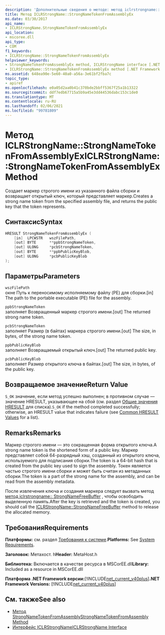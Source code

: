 ```yaml
---
description: 'Дополнительные сведения о методе: метод iclrstrongname:: StrongNameTokenFromAssemblyEx'
title: Метод ICLRStrongName::StrongNameTokenFromAssemblyEx
ms.date: 03/30/2017
api_name:
- ICLRStrongName.StrongNameTokenFromAssemblyEx
api_location:
- mscoree.dll
api_type:
- COM
f1_keywords:
- ICLRStrongName::StrongNameTokenFromAssemblyEx
helpviewer_keywords:
- StrongNameTokenFromAssemblyEx method, ICLRStrongName interface [.NET Framework hosting]
- ICLRStrongName::StrongNameTokenFromAssemblyEx method [.NET Framework hosting]
ms.assetid: 648ea90e-5e60-40a0-a56a-3e61bf2fba7c
topic_type:
- apiref
ms.openlocfilehash: e0a05d2aa0b41c370bde2bbff5367f25a1b13322
ms.sourcegitcommit: ddf7edb67715a5b9a45e3dd44536dabc153c1de0
ms.translationtype: MT
ms.contentlocale: ru-RU
ms.lasthandoff: 02/06/2021
ms.locfileid: "99781809"
---
```

# <a name="iclrstrongnamestrongnametokenfromassemblyex-method"></a><span data-ttu-id="54dc6-103">Метод ICLRStrongName::StrongNameTokenFromAssemblyEx</span><span class="sxs-lookup"><span data-stu-id="54dc6-103">ICLRStrongName::StrongNameTokenFromAssemblyEx Method</span></span>

<span data-ttu-id="54dc6-104">Создает маркер строгого имени из указанного файла сборки и возвращает открытый ключ, который представляет маркер.</span><span class="sxs-lookup"><span data-stu-id="54dc6-104">Creates a strong name token from the specified assembly file, and returns the public key that the token represents.</span></span>  
  
## <a name="syntax"></a><span data-ttu-id="54dc6-105">Синтаксис</span><span class="sxs-lookup"><span data-stu-id="54dc6-105">Syntax</span></span>  
  
```cpp  
HRESULT StrongNameTokenFromAssemblyEx (  
    [in]  LPCWSTR   wszFilePath,  
    [out] BYTE      **ppbStrongNameToken,  
    [out] ULONG     *pcbStrongNameToken,  
    [out] BYTE      **ppbPublicKeyBlob,  
    [out] ULONG     *pcbPublicKeyBlob  
);  
```  
  
## <a name="parameters"></a><span data-ttu-id="54dc6-106">Параметры</span><span class="sxs-lookup"><span data-stu-id="54dc6-106">Parameters</span></span>  

 `wszFilePath`  
 <span data-ttu-id="54dc6-107">окне Путь к переносимому исполняемому файлу (PE) для сборки.</span><span class="sxs-lookup"><span data-stu-id="54dc6-107">[in] The path to the portable executable (PE) file for the assembly.</span></span>  
  
 `ppbStrongNameToken`  
 <span data-ttu-id="54dc6-108">заполняет Возвращенный маркер строгого имени.</span><span class="sxs-lookup"><span data-stu-id="54dc6-108">[out] The returned strong name token.</span></span>  
  
 `pcbStrongNameToken`  
 <span data-ttu-id="54dc6-109">заполняет Размер (в байтах) маркера строгого имени.</span><span class="sxs-lookup"><span data-stu-id="54dc6-109">[out] The size, in bytes, of the strong name token.</span></span>  
  
 `ppbPublicKeyBlob`  
 <span data-ttu-id="54dc6-110">заполняет Возвращаемый открытый ключ.</span><span class="sxs-lookup"><span data-stu-id="54dc6-110">[out] The returned public key.</span></span>  
  
 `pcbPublicKeyBlob`  
 <span data-ttu-id="54dc6-111">заполняет Размер открытого ключа в байтах.</span><span class="sxs-lookup"><span data-stu-id="54dc6-111">[out] The size, in bytes, of the public key.</span></span>  
  
## <a name="return-value"></a><span data-ttu-id="54dc6-112">Возвращаемое значение</span><span class="sxs-lookup"><span data-stu-id="54dc6-112">Return Value</span></span>  

 <span data-ttu-id="54dc6-113">`S_OK` значение, если метод успешно выполнен; в противном случае — значение HRESULT, указывающее на сбой (см. раздел [Общие значения HRESULT](/windows/win32/seccrypto/common-hresult-values) для списка).</span><span class="sxs-lookup"><span data-stu-id="54dc6-113">`S_OK` if the method completed successfully; otherwise, an HRESULT value that indicates failure (see [Common HRESULT Values](/windows/win32/seccrypto/common-hresult-values) for a list).</span></span>  
  
## <a name="remarks"></a><span data-ttu-id="54dc6-114">Remarks</span><span class="sxs-lookup"><span data-stu-id="54dc6-114">Remarks</span></span>  

 <span data-ttu-id="54dc6-115">Маркер строгого имени — это сокращенная форма открытого ключа.</span><span class="sxs-lookup"><span data-stu-id="54dc6-115">A strong name token is the shortened form of a public key.</span></span> <span data-ttu-id="54dc6-116">Маркер представляет собой 64-разрядный хэш, созданный из открытого ключа, используемого для подписания сборки.</span><span class="sxs-lookup"><span data-stu-id="54dc6-116">The token is a 64-bit hash that is created from the public key used to sign the assembly.</span></span> <span data-ttu-id="54dc6-117">Токен является частью строгого имени сборки и может быть считан из метаданных сборки.</span><span class="sxs-lookup"><span data-stu-id="54dc6-117">The token is a part of the strong name for the assembly, and can be read from the assembly metadata.</span></span>  
  
 <span data-ttu-id="54dc6-118">После извлечения ключа и создания маркера следует вызвать метод [метод iclrstrongname:: StrongNameFreeBuffer](iclrstrongname-strongnamefreebuffer-method.md) , чтобы освободить выделенную память.</span><span class="sxs-lookup"><span data-stu-id="54dc6-118">After the key is retrieved and the token is created, you should call the [ICLRStrongName::StrongNameFreeBuffer](iclrstrongname-strongnamefreebuffer-method.md) method to release the allocated memory.</span></span>  
  
## <a name="requirements"></a><span data-ttu-id="54dc6-119">Требования</span><span class="sxs-lookup"><span data-stu-id="54dc6-119">Requirements</span></span>  

 <span data-ttu-id="54dc6-120">**Платформы:** см. раздел [Требования к системе](../../get-started/system-requirements.md).</span><span class="sxs-lookup"><span data-stu-id="54dc6-120">**Platforms:** See [System Requirements](../../get-started/system-requirements.md).</span></span>  
  
 <span data-ttu-id="54dc6-121">**Заголовок:** Метахост. h</span><span class="sxs-lookup"><span data-stu-id="54dc6-121">**Header:** MetaHost.h</span></span>  
  
 <span data-ttu-id="54dc6-122">**Библиотека:** Включается в качестве ресурса в MSCorEE.dll</span><span class="sxs-lookup"><span data-stu-id="54dc6-122">**Library:** Included as a resource in MSCorEE.dll</span></span>  
  
 <span data-ttu-id="54dc6-123">**Платформа .NET Framework версии:**[!INCLUDE[net_current_v40plus](../../../../includes/net-current-v40plus-md.md)]</span><span class="sxs-lookup"><span data-stu-id="54dc6-123">**.NET Framework Versions:** [!INCLUDE[net_current_v40plus](../../../../includes/net-current-v40plus-md.md)]</span></span>  
  
## <a name="see-also"></a><span data-ttu-id="54dc6-124">См. также</span><span class="sxs-lookup"><span data-stu-id="54dc6-124">See also</span></span>

- [<span data-ttu-id="54dc6-125">Метод StrongNameTokenFromAssembly</span><span class="sxs-lookup"><span data-stu-id="54dc6-125">StrongNameTokenFromAssembly Method</span></span>](iclrstrongname-strongnametokenfromassembly-method.md)
- [<span data-ttu-id="54dc6-126">Интерфейс ICLRStrongName</span><span class="sxs-lookup"><span data-stu-id="54dc6-126">ICLRStrongName Interface</span></span>](iclrstrongname-interface.md)
